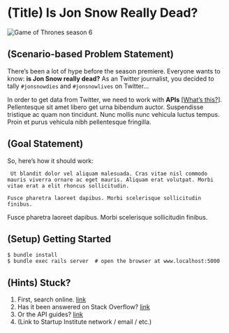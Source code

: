 # (Title) Is Jon Snow Really Dead?

![Game of Thrones season 6](http://media.cleveland.com/ent_impact_home/photo/got-s6-posterjpg-2e1417c49b5d67d5.jpg)

## (Scenario-based Problem Statement)

There’s been a lot of hype before the season premiere. Everyone wants to know: __is Jon Snow really dead?__ As an Twitter journalist, you decided to tally `#jonsnowdies` and `#jonsnowlives` on Twitter…

In order to get data from Twitter, we need to work with __APIs__ [[What’s this?]](https://www.google.com/?q=controller+rails#q=api+programming). Pellentesque sit amet libero get urna bibendum auctor. Suspendisse tristique ac quam non tincidunt. Nunc mollis nunc vehicula luctus tempus. Proin et purus vehicula nibh pellentesque fringilla.

## (Goal Statement)

So, here’s how it should work:

```
 Ut blandit dolor vel aliquam malesuada. Cras vitae nisl commodo mauris viverra ornare ac eget mauris. Aliquam erat volutpat. Morbi vitae erat a elit rhoncus sollicitudin. 

Fusce pharetra laoreet dapibus. Morbi scelerisque sollicitudin finibus.
```
Fusce pharetra laoreet dapibus. Morbi scelerisque sollicitudin finibus.

## (Setup) Getting Started

```
$ bundle install
$ bundle exec rails server  # open the browser at www.localhost:5000
```

## (Hints) Stuck?

1. First, search online. [link](www.google.com)
2. Has it been answered on Stack Overflow? [link](www.stackoverflow.com)
3. Or the API guides? [link](http://guides.rubyonrails.org/)
4. (Link to Startup Institute network / email / etc.)
